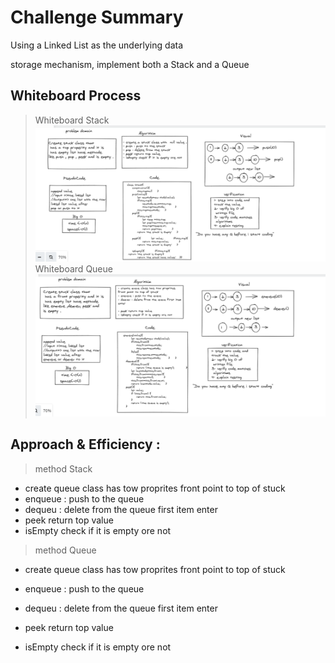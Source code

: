# Challenge Summary
Using a Linked List as the underlying data 

storage mechanism, implement both a Stack and a Queue



## Whiteboard Process
 > Whiteboard Stack
![Stack](Stack.PNG)
 > Whiteboard Queue
![Queue](queue.PNG)

## Approach & Efficiency : 

 > method Stack
- create queue class has tow proprites
front point to top of stuck 
- enqueue : push to the queue 
- dequeu : delete from the queue first item
enter 
- peek return top value  
- isEmpty check if it is empty ore not 

 > method Queue
- create queue class has tow proprites
front point to top of stuck 
- enqueue : push to the queue 
- dequeu : delete from the queue first item
enter 

- peek return top value  
- isEmpty check if it is empty ore not 






